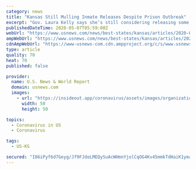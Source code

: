 ```yaml
---
category: news
title: "Kansas Still Mulling Inmate Releases Despite Prison Outbreak"
excerpt: "Gov. Laura Kelly says she’s still considering releasing some Kansas inmates early because of the coronavirus pandemic even though an outbreak of hundreds of cases has one prison under quarantine."
publishedDateTime: 2020-05-07T05:59:00Z
webUrl: "https://www.usnews.com/news/best-states/kansas/articles/2020-05-06/taiwan-donates-100-000-surgical-masks-to-kansas"
ampWebUrl: "https://www.usnews.com/news/best-states/kansas/articles/2020-05-06/taiwan-donates-100-000-surgical-masks-to-kansas?context=amp"
cdnAmpWebUrl: "https://www-usnews-com.cdn.ampproject.org/c/s/www.usnews.com/news/best-states/kansas/articles/2020-05-06/taiwan-donates-100-000-surgical-masks-to-kansas?context=amp"
type: article
quality: 70
heat: 70
published: false

provider:
  name: U.S. News & World Report
  domain: usnews.com
  images:
    - url: "https://insideout.app/coronavirus/assets/images/organizations/usnews.com-50x50.jpg"
      width: 50
      height: 50

topics:
  - Coronavirus in US
  - Coronavirus

tags:
  - US-KS

secured: "I86iPyf6d7Geyg/Jf9FJdoLMEQySuAcWHmnYjolCqOG4Kv45mmkTdHaiK1yma/1HEz9cTSEoAvyHGSyLnSRPPTdW97ftwezp32yELwmrnpqGHYuqMtG3PA/tgCc0yGV1huzLAg5lPYO+3h45nrAboq9DgH61dvur/RHC7x97ZNo5CQCDGVD/ZsBvj4GegnI01vo78WQUboXPBWaPc3v+78niWiO7JNWTbmjbUeVELFMNWWgOjFr8/1pz5JZhNDZIis/ohiI6ytmCF4p14tkLeAi8tRvDAsat2yjjtD4CehgoZ3Va53L5fjLMFIAR0UTAPXbE4NcTBQTyBbqdR7CQaiIAzV14Nnmj8sRV09HjGeh0LMQqXMm2WLShYiTpc/YjlZ5jcKbe5PIBAceKU2xPkSzfhIyPVZmA7NuaLwDc/kOCHAtTOp5ObDPjioLBUANtYYniHSlW4UXPOa1Eo1ScxjfC/slBEbCIGhGZJIMpC90=;LHxaWzEXX2/OOjFLjZCO8w=="
---
```


